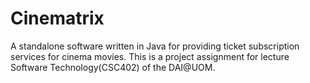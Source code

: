 # Cinematrix
A standalone software written in Java for providing ticket subscription services for cinema movies. This is a project assignment for lecture Software Technology(CSC402) of the DAI@UOM.
